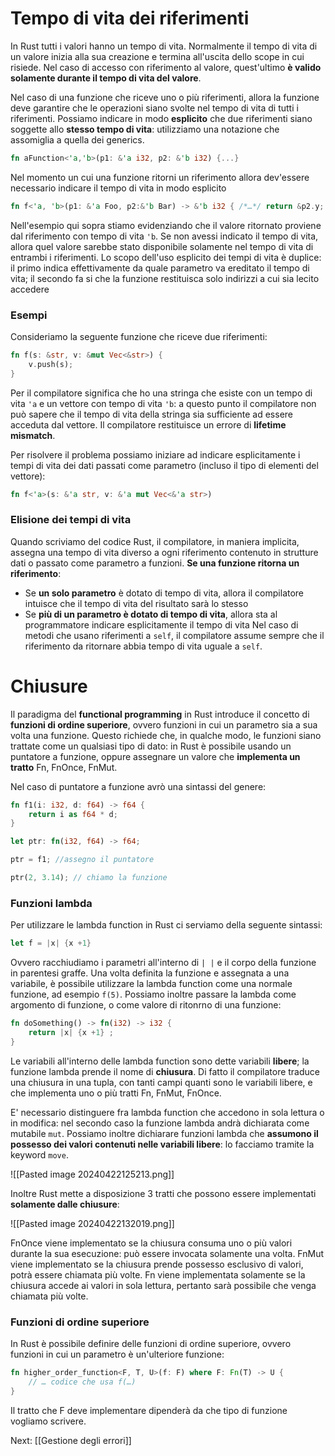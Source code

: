 # Tempo di vita dei riferimenti

In Rust tutti i valori hanno un tempo di vita.
Normalmente il tempo di vita di un valore inizia alla sua creazione e termina all'uscita dello scope in cui risiede.
Nel caso di accesso con riferimento al valore, quest'ultimo **è valido solamente durante il tempo di vita del valore**.

Nel caso di una funzione che riceve uno o più riferimenti, allora la funzione deve garantire che le operazioni siano svolte nel tempo di vita di tutti i riferimenti.
Possiamo indicare in modo **esplicito** che due riferimenti siano soggette allo **stesso tempo di vita**: utilizziamo una notazione che assomiglia a quella dei generics.

```rust
fn aFunction<'a,'b>(p1: &'a i32, p2: &'b i32) {...}
```

Nel momento un cui una funzione ritorni un riferimento allora dev'essere necessario indicare il tempo di vita in modo esplicito

```rust 
fn f<'a, 'b>(p1: &'a Foo, p2:&'b Bar) -> &'b i32 { /*…*/ return &p2.y; }
```

Nell'esempio qui sopra stiamo evidenziando che il valore ritornato proviene dal riferimento con tempo di vita `'b`. Se non avessi indicato il tempo di vita, allora quel valore sarebbe stato disponibile solamente nel tempo di vita di entrambi i riferimenti.
Lo scopo dell'uso esplicito dei tempi di vita è duplice: il primo indica effettivamente da quale parametro va ereditato il tempo di vita; il secondo fa si che la funzione restituisca solo indirizzi a cui sia lecito accedere 
### Esempi

Consideriamo la seguente funzione che riceve due riferimenti:

```rust
fn f(s: &str, v: &mut Vec<&str>) {
	v.push(s);
}
```

Per il compilatore significa che ho una stringa che esiste con un tempo di vita `'a` e un vettore con tempo di vita `'b`: a questo punto il compilatore non può sapere che il tempo di vita della stringa sia sufficiente ad essere acceduta dal vettore. Il compilatore restituisce un errore di **lifetime mismatch**.

Per risolvere il problema possiamo iniziare ad indicare esplicitamente i tempi di vita dei dati passati come parametro (incluso il tipo di elementi del vettore):

```rust
fn f<'a>(s: &'a str, v: &'a mut Vec<&'a str>)
```

### Elisione dei tempi di vita

Quando scriviamo del codice Rust, il compilatore, in maniera implicita, assegna una tempo di vita diverso a ogni riferimento contenuto in strutture dati o passato come parametro a funzioni.
**Se una funzione ritorna un riferimento**:
- Se **un solo parametro** è dotato di tempo di vita, allora il compilatore intuisce che il tempo di vita del risultato sarà lo stesso
- Se **più di un parametro è dotato di tempo di vita**, allora sta al programmatore indicare esplicitamente il tempo di vita
Nel caso di metodi che usano riferimenti a `self`, il compilatore assume sempre che il riferimento da ritornare abbia tempo di vita uguale a `self`.

# Chiusure

Il paradigma del **functional programming** in Rust introduce il concetto di **funzioni di ordine superiore**, ovvero funzioni in cui un parametro sia a sua volta una funzione.
Questo richiede che, in qualche modo, le funzioni siano trattate come un qualsiasi tipo di dato: in Rust è possibile usando un puntatore a funzione, oppure assegnare un valore che **implementa un tratto** Fn, FnOnce, FnMut.

Nel caso di puntatore a funzione avrò una sintassi del genere:

```rust
fn f1(i: i32, d: f64) -> f64 {
	return i as f64 * d;
}

let ptr: fn(i32, f64) -> f64;

ptr = f1; //assegno il puntatore

ptr(2, 3.14); // chiamo la funzione
```

### Funzioni lambda

Per utilizzare le lambda function in Rust ci serviamo della seguente sintassi:

```rust
let f = |x| {x +1}
```

Ovvero racchiudiamo i parametri all'interno di `| |` e il corpo della funzione in parentesi graffe.
Una volta definita la funzione e assegnata a una variabile, è possibile utilizzare la lambda function come una normale funzione, ad esempio `f(5)`.
Possiamo inoltre passare la lambda come argomento di funzione, o come valore di ritonrno di una funzione:

```rust
fn doSomething() -> fn(i32) -> i32 {
	return |x| {x +1} ;
}
```

Le variabili all'interno delle lambda function sono dette variabili **libere**; la funzione lambda prende il nome di **chiusura**.
Di fatto il compilatore traduce una chiusura in una tupla, con tanti campi quanti sono le variabili libere, e che implementa uno o più tratti Fn, FnMut, FnOnce.

E' necessario distinguere fra lambda function che accedono in sola lettura o in modifica: nel secondo caso la funzione lambda andrà dichiarata come mutabile `mut`.
Possiamo inoltre dichiarare funzioni lambda che **assumono il possesso dei valori contenuti nelle variabili libere**: lo facciamo tramite la keyword `move`.

![[Pasted image 20240422125213.png]]

Inoltre Rust mette a disposizione 3 tratti che possono essere implementati **solamente dalle chiusure**:

![[Pasted image 20240422132019.png]]

FnOnce viene implementato se la chiusura consuma uno o più valori durante la sua esecuzione: può essere invocata solamente una volta.
FnMut viene implementato se la chiusura prende possesso esclusivo di valori, potrà essere chiamata più volte.
Fn viene implementata solamente se la chiusura accede ai valori in sola lettura, pertanto sarà possibile che venga chiamata più volte.

### Funzioni di ordine superiore

In Rust è possibile definire delle funzioni di ordine superiore, ovvero funzioni in cui un parametro è un'ulteriore funzione:

```rust
fn higher_order_function<F, T, U>(f: F) where F: Fn(T) -> U {
	// … codice che usa f(…)
}
```

Il tratto che F deve implementare dipenderà da che tipo di funzione vogliamo scrivere.

Next: [[Gestione degli errori]]